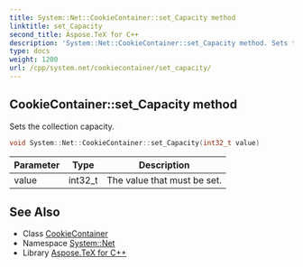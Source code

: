 ```yaml
---
title: System::Net::CookieContainer::set_Capacity method
linktitle: set_Capacity
second_title: Aspose.TeX for C++
description: 'System::Net::CookieContainer::set_Capacity method. Sets the collection capacity in C++.'
type: docs
weight: 1200
url: /cpp/system.net/cookiecontainer/set_capacity/
---
```

## CookieContainer::set_Capacity method


Sets the collection capacity.

```cpp
void System::Net::CookieContainer::set_Capacity(int32_t value)
```


| Parameter | Type | Description |
| --- | --- | --- |
| value | int32_t | The value that must be set. |

## See Also

* Class [CookieContainer](../)
* Namespace [System::Net](../../)
* Library [Aspose.TeX for C++](../../../)
